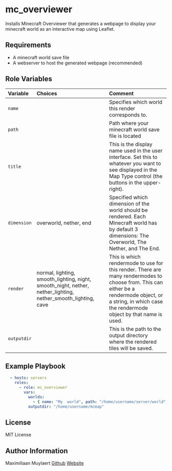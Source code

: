 mc_overviewer
=========

Installs Minecraft Overviewer that generates a webpage to display your minecraft world as an interactive map using Leaflet.

Requirements
------------

- A minecraft world save file
- A webserver to host the generated webpage (recommended)

Role Variables
--------------

| Variable    | Choices                                                                                                       | Comment                                                                                                                                                                                                    |
| :---------- | :------------------------------------------------------------------------------------------------------------ | :--------------------------------------------------------------------------------------------------------------------------------------------------------------------------------------------------------- |
| `name`      |                                                                                                               | Specifies which world this render corresponds to.                                                                                                                                                          |
| `path`      |                                                                                                               |        Path where your minecraft world save file is located                                                                                                                                                                                                    |
| `title`     |                                                                                                               | This is the display name used in the user interface. Set this to whatever you want to see displayed in the Map Type control (the buttons in the upper- right).                                             |
| `dimension` | overworld, nether, end                                                                                        | Specified which dimension of the world should be rendered. Each Minecraft world has by default 3 dimensions: The Overworld, The Nether, and The End.                                                       |
| `render`    | normal, lighting, smooth_lighting, night, smooth_night, nether, nether_lighting, nether_smooth_lighting, cave | This is which rendermode to use for this render. There are many rendermodes to choose from. This can either be a rendermode object, or a string, in which case the rendermode object by that name is used. |
| `outputdir` |                                                                                                               | This is the path to the output directory where the rendered tiles will be saved.                                                                                                                           |

Example Playbook
----------------

```yaml
  - hosts: servers
    roles:
      - role: mc_overviewer
        vars:
          worlds:
            - { name: "My  world", path: "/home/username/server/world", title: "Normal Render of my World", dimension: "overworld", render: "normalrender" }
          outputdir: "/home/username/mcmap"
``` 

License
-------

MIT License

Author Information
------------------

Maximiliaan Muylaert
[Github](https://github.com/MaximiliaanM)
[Website](https://maximiliaanmuylaert.be/)
